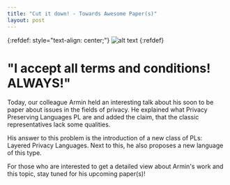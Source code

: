 ```yaml
---
title: "Cut it down! - Towards Awesome Paper(s)"
layout: post
---
```


{:refdef: style="text-align: center;"}
![alt text](https://i0.wp.com/funlexia.com/wp-content/uploads/2012/08/Do-you-accept-the-terms-and-conditions.jpg?fit=464%2C339
"I accept all terms and conditions! ALWAYS!")
{:refdef}

# "I accept all terms and conditions! ALWAYS!"

Today, our colleague Armin held an interesting talk about his soon to be paper about issues in the fields of privacy. He explained what Privacy Preserving Languages PL are and added the claim, that the classic representatives lack some qualities.

His answer to this problem is the introduction of a new class of PLs: Layered Privacy Languages. Next to this, he also proposes a new language of this type.

For those who are interested to get a detailed view about Armin's work and this topic, stay tuned for his upcoming paper(s)!